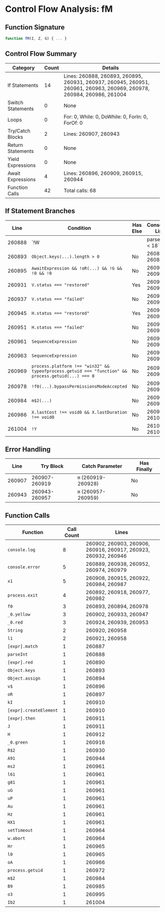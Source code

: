 # Control Flow Analysis: fM

## Function Signature

```javascript
function fM(I, Z, G) { ... }
```

## Control Flow Summary

| Category | Count | Details |
|----------|-------|--------|
| If Statements | 14 | Lines: 260888, 260893, 260895, 260931, 260937, 260945, 260951, 260961, 260963, 260969, 260978, 260984, 260986, 261004 |
| Switch Statements | 0 | None |
| Loops | 0 | For: 0, While: 0, DoWhile: 0, ForIn: 0, ForOf: 0 |
| Try/Catch Blocks | 2 | Lines: 260907, 260943 |
| Return Statements | 0 | None |
| Yield Expressions | 0 | None |
| Await Expressions | 4 | Lines: 260896, 260909, 260915, 260944 |
| Function Calls | 42 | Total calls: 68 |

## If Statement Branches

| Line | Condition | Has Else | Consequent Lines | Alternate Lines |
|------|-----------|----------|-----------------|----------------|
| 260888 | `!W || parseInt(...) < 18` | No | 260889-260892 | N/A |
| 260893 | `Object.keys(...).length > 0` | No | 260894-260894 | N/A |
| 260895 | `AwaitExpression && !oR(...) && !G && !0 && !0` | No | 260901-260929 | N/A |
| 260931 | `V.status === "restored"` | Yes | 260932-260936 | 260937-260942 |
| 260937 | `V.status === "failed"` | No | 260938-260942 | N/A |
| 260945 | `H.status === "restored"` | Yes | 260946-260950 | 260951-260956 |
| 260951 | `H.status === "failed"` | No | 260952-260956 | N/A |
| 260961 | `SequenceExpression` | No | 260961-260961 | N/A |
| 260963 | `SequenceExpression` | No | 260968-260983 | N/A |
| 260969 | `process.platform !== "win32" && typeofprocess.getuid === "function" && process.getuid(...) === 0` | No | 260974-260977 | N/A |
| 260978 | `!f0(...).bypassPermissionsModeAccepted` | No | 260979-260982 | N/A |
| 260984 | `m$2(...)` | No | 260984-260984 | N/A |
| 260986 | `X.lastCost !== void0 && X.lastDuration !== void0` | No | 260987-261003 | N/A |
| 261004 | `!Y` | No | 261004-261004 | N/A |

## Error Handling

| Line | Try Block | Catch Parameter | Has Finally |
|------|----------|-----------------|-------------|
| 260907 | 260907-260919 | `H` (260919-260928) | No |
| 260943 | 260943-260957 | `H` (260957-260959) | No |

## Function Calls

| Function | Call Count | Lines |
|----------|------------|-------|
| `console.log` | 8 | 260902, 260903, 260906, 260916, 260917, 260923, 260932, 260946 |
| `console.error` | 5 | 260889, 260938, 260952, 260974, 260979 |
| `x1` | 5 | 260908, 260915, 260922, 260984, 260987 |
| `process.exit` | 4 | 260892, 260918, 260977, 260982 |
| `f0` | 3 | 260893, 260894, 260978 |
| `_0.yellow` | 3 | 260902, 260933, 260947 |
| `_0.red` | 3 | 260924, 260939, 260953 |
| `String` | 2 | 260920, 260958 |
| `l1` | 2 | 260921, 260958 |
| `[expr].match` | 1 | 260887 |
| `parseInt` | 1 | 260888 |
| `[expr].red` | 1 | 260890 |
| `Object.keys` | 1 | 260893 |
| `Object.assign` | 1 | 260894 |
| `v$` | 1 | 260896 |
| `oR` | 1 | 260897 |
| `kI` | 1 | 260910 |
| `[expr].createElement` | 1 | 260910 |
| `[expr].then` | 1 | 260911 |
| `J` | 1 | 260911 |
| `H` | 1 | 260912 |
| `_0.green` | 1 | 260916 |
| `R$2` | 1 | 260930 |
| `A91` | 1 | 260944 |
| `ms2` | 1 | 260961 |
| `l61` | 1 | 260961 |
| `g81` | 1 | 260961 |
| `uG` | 1 | 260961 |
| `uP` | 1 | 260961 |
| `Au` | 1 | 260961 |
| `Hz` | 1 | 260961 |
| `HX1` | 1 | 260961 |
| `setTimeout` | 1 | 260964 |
| `w.abort` | 1 | 260964 |
| `Hr` | 1 | 260965 |
| `l0` | 1 | 260965 |
| `oA` | 1 | 260966 |
| `process.getuid` | 1 | 260972 |
| `m$2` | 1 | 260984 |
| `B9` | 1 | 260985 |
| `o3` | 1 | 260995 |
| `Ib2` | 1 | 261004 |
